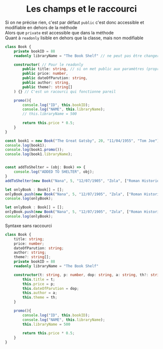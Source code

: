 <div align="center"><h1><b>Les champs et le raccourci</b></h1></div>

Si on ne précise rien, c'est par défaut `public` c'est donc accessible et modifiable en dehors de la méthode  
Alors que `private` est accessible que dans la méthode  
Quant à `readonly` lisible en dehors que la classe, mais non modifiable

```ts
class Book {
    private bookID = 88
    readonly libraryName = "The Book Shelf" // ne peut pas être changer

    constructor( // Pour le readonly
        public title: string, // si on met public aux paramètres (propriété et définir les types) de la fonction constructeur
        public price: number,
        public dateOfParution: string,
        public author: string,
        public theme?: string[]
    ) {} // C'est un racourci qui fonctionne pareil

    promo(){
        console.log("ID", this.bookID);
        console.log("NAME", this.libraryName);
        // this.libraryName = 500
        
        return this.price * 0.5;
    }
}

const book1 = new Book("The Great Gatsby", 20, "11/04/1955", "Tom Joe");
console.log(book1);
console.log(book1.promo());
console.log(book1.libraryName);


const addToShelter = (obj: Book) => {
    console.log("ADDED TO SHELTER", obj);
}
addToShelter(new Book("Nana", 5, "12/07/1905", "Zola", ["Roman Historique", "Roman"]))

let onlyBook : Book[] = [];
onlyBook.push(new Book("Nana", 5, "12/07/1905", "Zola", ["Roman Historique", "Roman"]))
console.log(onlyBook);

let onlyBook : Book[] = [];
onlyBook.push(new Book("Nana", 5, "12/07/1905", "Zola", ["Roman Historique", "Roman"]))
console.log(onlyBook);
```

Syntaxe sans raccourci
```ts
class Book {
    title: string;
    price: number;
    dateOfParution: string;
    author: string;
    theme?: string[];
    private bookID = 88
    readonly libraryName = "The Book Shelf"

    constructor(t: string, p: number, dop: string, a: string, th?: string[]) {
        this.title = t;
        this.price = p;
        this.dateOfParution = dop;
        this.author = a;
        this.theme = th;
    }

    promo(){
        console.log("ID", this.bookID);
        console.log("NAME", this.libraryName);
        this.libraryName = 500
        
        return this.price * 0.5;
    }
}
```